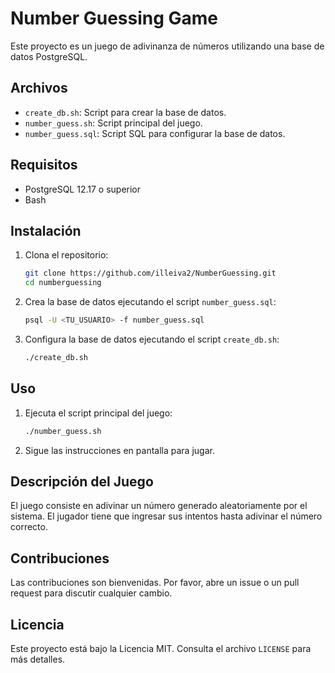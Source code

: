 # Number Guessing Game

Este proyecto es un juego de adivinanza de números utilizando una base de datos PostgreSQL.

## Archivos

- `create_db.sh`: Script para crear la base de datos.
- `number_guess.sh`: Script principal del juego.
- `number_guess.sql`: Script SQL para configurar la base de datos.

## Requisitos

- PostgreSQL 12.17 o superior
- Bash

## Instalación

1. Clona el repositorio:
    ```sh
    git clone https://github.com/illeiva2/NumberGuessing.git
    cd numberguessing
    ```

2. Crea la base de datos ejecutando el script `number_guess.sql`:
    ```sh
    psql -U <TU_USUARIO> -f number_guess.sql
    ```

3. Configura la base de datos ejecutando el script `create_db.sh`:
    ```sh
    ./create_db.sh
    ```

## Uso

1. Ejecuta el script principal del juego:
    ```sh
    ./number_guess.sh
    ```

2. Sigue las instrucciones en pantalla para jugar.

## Descripción del Juego

El juego consiste en adivinar un número generado aleatoriamente por el sistema. El jugador tiene que ingresar sus intentos hasta adivinar el número correcto.

## Contribuciones

Las contribuciones son bienvenidas. Por favor, abre un issue o un pull request para discutir cualquier cambio.

## Licencia

Este proyecto está bajo la Licencia MIT. Consulta el archivo `LICENSE` para más detalles.